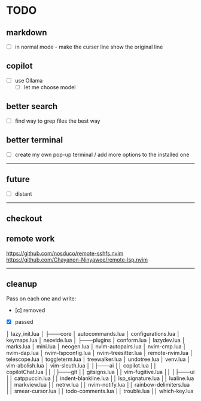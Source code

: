 # TODO

## markdown

- [ ] in normal mode - make the curser line show the original line

## copilot

- [ ] use Ollama
  - [ ] let me choose model

## better search

- [ ] find way to grep files the best way

## better terminal

- [ ] create my own pop-up terminal / add more options to the installed one

---

## future

- [ ] distant

---

## checkout

## remote work

https://github.com/nosduco/remote-sshfs.nvim
https://github.com/Chayanon-Ninyawee/remote-lsp.nvim

---

## cleanup

Pass on each one and write:

- [c] removed
- [x] passed

│ lazy_init.lua
│
├───core
│ autocommands.lua
│ configurations.lua
│ keymaps.lua
│ neovide.lua
│
├───plugins
│ conform.lua
│ lazydev.lua
│ marks.lua
│ mini.lua
│ neogen.lua
│ nvim-autopairs.lua
│ nvim-cmp.lua
│ nvim-dap.lua
│ nvim-lspconfig.lua
│ nvim-treesitter.lua
│ remote-nvim.lua
│ telescope.lua
│ toggleterm.lua
│ treewalker.lua
│ undotree.lua
│ venv.lua
│ vim-abolish.lua
│ vim-sleuth.lua
│
│├───ai
││ copilot.lua
││ copilotChat.lua
││
│├───git
││ gitsigns.lua
││ vim-fugitive.lua
││
│├───ui
││ catppuccin.lua
││ indent-blankline.lua
││ lsp_signature.lua
││ lualine.lua
││ markview.lua
││ netrw.lua
││ nvim-notify.lua
││ rainbow-delimiters.lua
││ smear-cursor.lua
││ todo-comments.lua
││ trouble.lua
││ which-key.lua
